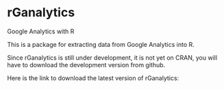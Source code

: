rGanalytics
===========

Google Analytics with R

This is a package for extracting data from Google Analytics into R.

Since rGanalytics is still under development, it is not yet on CRAN, you will have to download the development version from github. 

Here is the link to download the latest version of rGanalytics:

